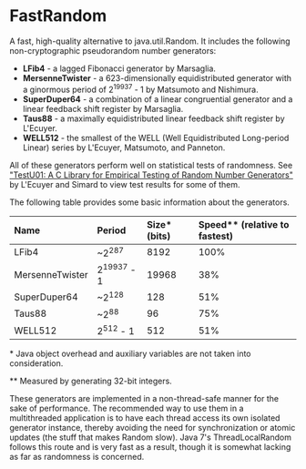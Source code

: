 FastRandom
==========

A fast, high-quality alternative to java.util.Random. It includes the following
non-cryptographic pseudorandom number generators:

* <b>LFib4</b> - a lagged Fibonacci generator by Marsaglia.
* <b>MersenneTwister</b> - a 623-dimensionally equidistributed generator with a 
ginormous period of 2<sup>19937</sup> - 1 by Matsumoto and Nishimura.
* <b>SuperDuper64</b> - a combination of a linear congruential generator and a
linear feedback shift register by Marsaglia.
* <b>Taus88</b> - a maximally equidistributed linear feedback shift register by
L'Ecuyer.
* <b>WELL512</b> - the smallest of the WELL (Well Equidistributed Long-period
Linear) series by L'Ecuyer, Matsumoto, and Panneton.

All of these generators perform well on statistical tests of randomness. See 
["TestU01: A C Library for Empirical Testing of Random Number Generators"](
http://www.iro.umontreal.ca/~lecuyer/myftp/papers/testu01.pdf)
by L'Ecuyer and Simard to view test results for some of them.

The following table provides some basic information about the generators.

| Name            | Period                | Size\* (bits) | Speed\*\* (relative to fastest) | 
| :-------------- | :-------------------- | :------------ | :------------------------------ |
| LFib4           | ~2<sup>287</sup>      | 8192          | 100%                            |
| MersenneTwister | 2<sup>19937</sup> - 1 | 19968         | 38%                             |
| SuperDuper64    | ~2<sup>128</sup>      | 128           | 51%                             |
| Taus88          | ~2<sup>88</sup>       | 96            | 75%                             |
| WELL512         | 2<sup>512</sup> - 1   | 512           | 51%                             |

\* Java object overhead and auxiliary variables are not taken into consideration.

\*\* Measured by generating 32-bit integers.


These generators are implemented in a non-thread-safe manner for the sake of
performance. The recommended way to use them in a multithreaded application is
to have each thread access its own isolated generator instance, thereby avoiding
the need for synchronization or atomic updates (the stuff that makes Random
slow). Java 7's ThreadLocalRandom follows this route and is very fast as a
result, though it is somewhat lacking as far as randomness is concerned.

